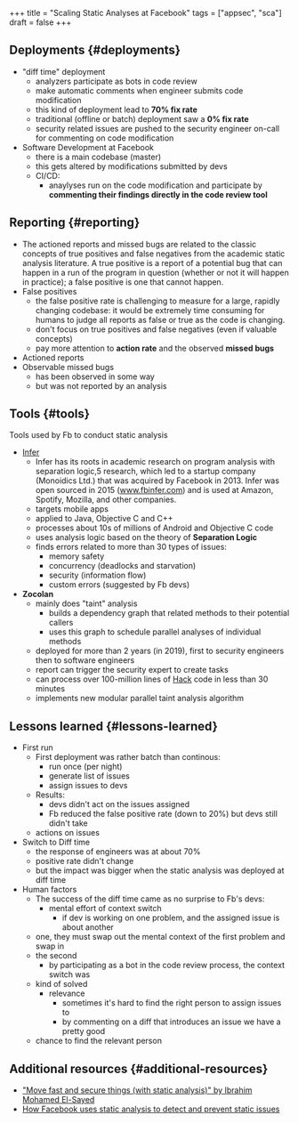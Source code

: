 +++
title = "Scaling Static Analyses at Facebook"
tags = ["appsec", "sca"]
draft = false
+++

## Deployments {#deployments}

-   "diff time" deployment
    -   analyzers participate as bots in code review
    -   make automatic comments when engineer submits code modification
    -   this kind of deployment lead to **70% fix rate**
    -   traditional (offline or batch) deployment saw a **0% fix rate**
    -   security related issues are pushed to the security engineer on-call for commenting on code modification
-   Software Development at Facebook
    -   there is a main codebase (master)
    -   this gets altered by modifications submitted by devs
    -   CI/CD:
        -   anaylyses run on the code modification and participate by **commenting their findings directly in the code review tool**


## Reporting {#reporting}

-   The actioned reports and missed bugs are related to the classic concepts of true positives and false negatives from the academic static analysis literature. A true positive is a report of a potential bug that can happen in a run of the program in question (whether or not it will happen in practice); a false positive is one that cannot happen.
-   False positives
    -   the false positive rate is challenging to measure for a large, rapidly changing codebase: it would be extremely time consuming for humans to judge all reports as false or true as the code is changing.
    -   don't focus on true positives and false negatives (even if valuable concepts)
    -   pay more attention to **action rate** and the observed **missed bugs**
-   Actioned reports
-   Observable missed bugs
    -   has been observed in some way
    -   but was not reported by an analysis


## Tools {#tools}

Tools used by Fb to conduct static analysis

-   [Infer](https://github.com/facebook/infer)
    -   Infer has its roots in academic research on program analysis with separation logic,5 research, which led to a startup company (Monoidics Ltd.) that was acquired by Facebook in 2013. Infer was open sourced in 2015 (www.fbinfer.com) and is used at Amazon, Spotify, Mozilla, and other companies.
    -   targets mobile apps
    -   applied to Java, Objective C and C++
    -   processes about 10s of millions of Android and Objective C code
    -   uses analysis logic based on the theory of **Separation Logic**
    -   finds errors related to more than 30 types of issues:
        -   memory safety
        -   concurrency (deadlocks and starvation)
        -   security (information flow)
        -   custom errors (suggested by Fb devs)
-   **Zocolan**
    -   mainly does "taint" analysis
        -   builds a dependency graph that related methods to their potential callers
        -   uses this graph to schedule parallel analyses of individual methods
    -   deployed for more than 2 years (in 2019), first to security engineers then to software engineers
    -   report can trigger the security expert to create tasks
    -   can process over 100-million lines of [Hack](https://hacklang.org) code in less than 30 minutes
    -   implements new modular parallel taint analysis algorithm


## Lessons learned {#lessons-learned}

-   First run
    -   First deployment was rather batch than continous:
        -   run once (per night)
        -   generate list of issues
        -   assign issues to devs
    -   Results:
        -   devs didn't act on the issues assigned
        -   Fb reduced the false positive rate (down to 20%) but devs still didn't take
    -   actions on issues
-   Switch to Diff time
    -   the response of engineers was at about 70%
    -   positive rate didn't change
    -   but the impact was bigger when the static analysis was deployed at diff time
-   Human factors
    -   The success of the diff time came as no surprise to Fb's devs:
        -   mental effort of context switch
            -   if dev is working on one problem, and the assigned issue is about another
    -   one, they must swap out the mental context of the first problem and swap in
    -   the second
        -   by participating as a bot in the code review process, the context switch was
    -   kind of solved
        -   relevance
            -   sometimes it's hard to find the right person to assign issues to
            -   by commenting on a diff that introduces an issue we have a pretty good
    -   chance to find the relevant person


## Additional resources {#additional-resources}

-   ["Move fast and secure things (with static analysis)" by Ibrahim Mohamed El-Sayed](https://www.youtube.com/watch?v=Vj0QVRaw8A4)
-   [How Facebook uses static analysis to detect and prevent static issues](https://engineering.fb.com/security/zoncolan/)